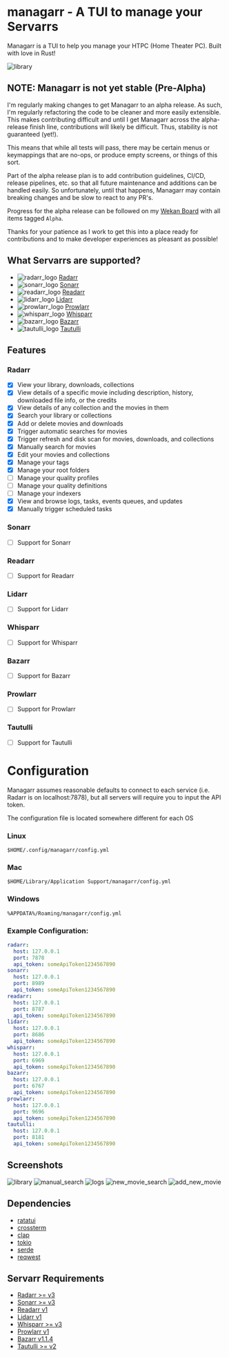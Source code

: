 # managarr - A TUI to manage your Servarrs
Managarr is a TUI to help you manage your HTPC (Home Theater PC). Built with love in Rust!

![library](screenshots/library.png)

## NOTE: Managarr is not yet stable (Pre-Alpha)
I'm regularly making changes to get Managarr to an alpha release. As such, I'm regularly refactoring the code to be cleaner
and more easily extensible. This makes contributing difficult and until I get Managarr across the alpha-release finish line,
contributions will likely be difficult. Thus, stability is not guaranteed (yet!).

This means that while all tests will pass, there may be certain menus or keymappings that are no-ops, or produce empty 
screens, or things of this sort.

Part of the alpha release plan is to add contribution guidelines, CI/CD, release pipelines, etc. so that
all future maintenance and additions can be handled easily. So unfortunately, until that happens, Managarr may contain
breaking changes and be slow to react to any PR's.

Progress for the alpha release can be followed on my [Wekan Board](https://wekan.alexjclarke.com/b/dCCsQaJLu8WHZr2th/managarr)
with all items tagged `Alpha`.

Thanks for your patience as I work to get this into a place ready for contributions and to make developer experiences as
pleasant as possible!

## What Servarrs are supported?

- ![radarr_logo](logos/radarr.png) [Radarr](https://wiki.servarr.com/radarr)
- ![sonarr_logo](logos/sonarr.png) [Sonarr](https://wiki.servarr.com/en/sonarr)
- ![readarr_logo](logos/readarr.png) [Readarr](https://wiki.servarr.com/en/readarr)
- ![lidarr_logo](logos/lidarr.png) [Lidarr](https://wiki.servarr.com/en/lidarr)
- ![prowlarr_logo](logos/prowlarr.png) [Prowlarr](https://wiki.servarr.com/en/prowlarr)
- ![whisparr_logo](logos/whisparr.png) [Whisparr](https://wiki.servarr.com/whisparr)
- ![bazarr_logo](logos/bazarr.png) [Bazarr](https://www.bazarr.media/)
- ![tautulli_logo](logos/tautulli.png) [Tautulli](https://tautulli.com/)

## Features

### Radarr

- [x] View your library, downloads, collections
- [x] View details of a specific movie including description, history, downloaded file info, or the credits
- [x] View details of any collection and the movies in them
- [x] Search your library or collections
- [x] Add or delete movies and downloads
- [x] Trigger automatic searches for movies
- [x] Trigger refresh and disk scan for movies, downloads, and collections
- [x] Manually search for movies
- [x] Edit your movies and collections
- [x] Manage your tags
- [x] Manage your root folders
- [ ] Manage your quality profiles
- [ ] Manage your quality definitions
- [ ] Manage your indexers
- [x] View and browse logs, tasks, events queues, and updates
- [x] Manually trigger scheduled tasks

### Sonarr
- [ ] Support for Sonarr

### Readarr

- [ ] Support for Readarr

### Lidarr

- [ ] Support for Lidarr

### Whisparr

- [ ] Support for Whisparr

### Bazarr

- [ ] Support for Bazarr

### Prowlarr

- [ ] Support for Prowlarr

### Tautulli

- [ ] Support for Tautulli

# Configuration
Managarr assumes reasonable defaults to connect to each service (i.e. Radarr is on localhost:7878),
but all servers will require you to input the API token.

The configuration file is located somewhere different for each OS

### Linux
```
$HOME/.config/managarr/config.yml
```

### Mac
```
$HOME/Library/Application Support/managarr/config.yml
```

### Windows
```
%APPDATA%/Roaming/managarr/config.yml
```

### Example Configuration:
```yaml
radarr:
  host: 127.0.0.1
  port: 7878
  api_token: someApiToken1234567890
sonarr:
  host: 127.0.0.1
  port: 8989
  api_token: someApiToken1234567890
readarr:
  host: 127.0.0.1
  port: 8787
  api_token: someApiToken1234567890
lidarr:
  host: 127.0.0.1
  port: 8686
  api_token: someApiToken1234567890
whisparr:
  host: 127.0.0.1
  port: 6969
  api_token: someApiToken1234567890
bazarr:
  host: 127.0.0.1
  port: 6767
  api_token: someApiToken1234567890
prowlarr:
  host: 127.0.0.1
  port: 9696
  api_token: someApiToken1234567890
tautulli:
  host: 127.0.0.1
  port: 8181
  api_token: someApiToken1234567890
```

## Screenshots

![library](screenshots/library.png)
![manual_search](screenshots/manual_search.png)
![logs](screenshots/logs.png)
![new_movie_search](screenshots/new_movie_search.png)
![add_new_movie](screenshots/add_new_movie.png)

## Dependencies
* [ratatui](https://github.com/tui-rs-revival/ratatui)
* [crossterm](https://github.com/crossterm-rs/crossterm)
* [clap](https://github.com/clap-rs/clap)
* [tokio](https://github.com/tokio-rs/tokio)
* [serde](https://github.com/serde-rs/serde)
* [reqwest](https://github.com/seanmonstar/reqwest)

## Servarr Requirements
* [Radarr >= v3](https://radarr.video/docs/api/)
* [Sonarr >= v3](https://sonarr.tv/docs/api/)
* [Readarr v1](https://readarr.com/docs/api/)
* [Lidarr v1](https://lidarr.audio/docs/api/)
* [Whisparr >= v3](https://whisparr.com/docs/api/)
* [Prowlarr v1](https://prowlarr.com/docs/api/)
* [Bazarr v1.1.4](http://localhost:6767/api)
* [Tautulli >= v2](https://github.com/Tautulli/Tautulli/wiki/Tautulli-API-Reference)